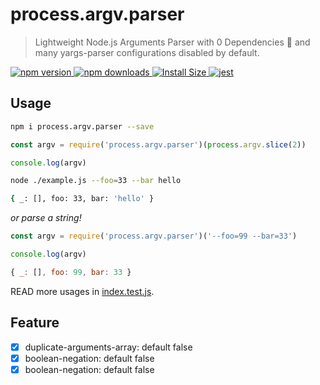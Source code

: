 # process.argv.parser

> Lightweight Node.js Arguments Parser with 0 Dependencies 🚀 and many yargs-parser configurations disabled by default.

<p>
  <a href="https://www.npmjs.com/package/process.argv.parser">
    <img src="https://img.shields.io/npm/v/process.argv.parser.svg" alt="npm version" />
  </a>
  <a href="https://www.npmjs.com/package/process.argv.parser">
    <img src="https://img.shields.io/npm/dm/process.argv.parser.svg" alt="npm downloads" />
  </a>
  <a href="https://packagephobia.now.sh/result?p=process.argv.parser" rel="nofollow">
    <img src="https://packagephobia.now.sh/badge?p=process.argv.parser" alt="Install Size">
  </a>
  <a href="https://github.com/legend80s/process.argv.parser/blob/main/test/index.test.js">
    <img src="https://badgen.net/badge/passed/jest/green" alt="jest" />
  </a>
</p>

## Usage

```sh
npm i process.argv.parser --save
```

```javascript
const argv = require('process.argv.parser')(process.argv.slice(2))

console.log(argv)
```

```sh
node ./example.js --foo=33 --bar hello

{ _: [], foo: 33, bar: 'hello' }
```

*or parse a string!*

```javascript
const argv = require('process.argv.parser')('--foo=99 --bar=33')

console.log(argv)
```

```javascript
{ _: [], foo: 99, bar: 33 }
```

READ more usages in [index.test.js](https://github.com/legend80s/process.argv.parser/blob/main/test/index.test.js).

## Feature

- [x] duplicate-arguments-array: default false
- [x] boolean-negation: default false
- [x] boolean-negation: default false

